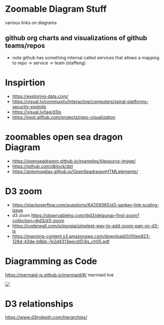 # Zoomable Diagram Stuff

various links on diagrams

## github org charts and visualizations of github teams/repos

* note github has something internal called services that allows a mapping to repo -> service -> team (staffeng)

# Inspirtion

* https://exploring-data.com/
* https://visual.ly/community/Interactive/computers/spiral-platforms-security-exploits
* https://visual.ly/tag/d3js
* https://next.github.com/projects/repo-visualization

# zoomables open sea dragon Diagram

* https://openseadragon.github.io/examples/tilesource-image/
* https://github.com/dblock/dzt
* https://antonioxdias.github.io/OpenSeadragonHTMLelements/


# D3 zoom

* https://stackoverflow.com/questions/64209365/d3-sankey-link-scaling-issue
* d3 zoom https://observablehq.com/@d3/delaunay-find-zoom?collection=@d3/d3-zoom
* https://coderwall.com/p/psogia/simplest-way-to-add-zoom-pan-on-d3-js
* https://manning-content.s3.amazonaws.com/download/0/00ee823-128d-43de-b8bb-7e2d4313eecd/D3js_ch05.pdf

# Diagramming as Code

https://mermaid-js.github.io/mermaid/#/
mermaid live

[![](https://mermaid.ink/img/pako:eNqFkE1vgzAMhv-K5XM_DrtxmESgt7WqxE4j1RQlXkElBOVDCAH_fUHQqbf55Fd-_PqVR5RGESZ4t6Kr4DPnLcT6Kpk1vSN72zTs9--Qln3fHwYT7Lc0B2k0ZPnltowm0dXHyutmAjamH2zm7brItmnXDGBN8HV7BxsachNk4ykrIL1eIZ3_hfM_mM3wNF9TXUrhHHn3Guz4mqyDFZjgPBZvkC4CWJAP8vEw7lCT1aJW8QvjYszRV6SJYxJbJeyDI2_nyIVOCU8nVXtjMfkRjaMdiuBNMbQSE28DPaG8FvGjeqPmXxz7dgg)](https://mermaid.live/edit/#pako:eNqFkE1vgzAMhv-K5XM_DrtxmESgt7WqxE4j1RQlXkElBOVDCAH_fUHQqbf55Fd-_PqVR5RGESZ4t6Kr4DPnLcT6Kpk1vSN72zTs9--Qln3fHwYT7Lc0B2k0ZPnltowm0dXHyutmAjamH2zm7brItmnXDGBN8HV7BxsachNk4ykrIL1eIZ3_hfM_mM3wNF9TXUrhHHn3Guz4mqyDFZjgPBZvkC4CWJAP8vEw7lCT1aJW8QvjYszRV6SJYxJbJeyDI2_nyIVOCU8nVXtjMfkRjaMdiuBNMbQSE28DPaG8FvGjeqPmXxz7dgg)

# D3 relationships

https://www.d3indepth.com/hierarchies/